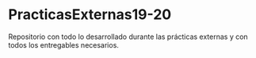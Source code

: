 # PracticasExternas19-20
Repositorio con todo lo desarrollado durante las prácticas externas y con todos los entregables necesarios.

